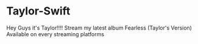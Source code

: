 # Taylor-Swift
Hey Guys it's Taylor!!!!
Stream my latest album Fearless (Taylor's Version)
Available on every streaming platforms